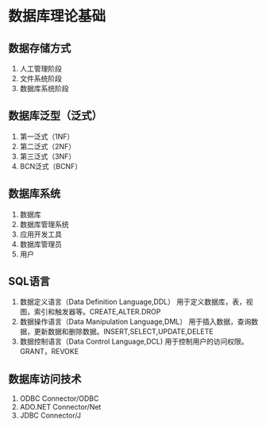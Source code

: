 # 数据库理论基础

## 数据存储方式
1. 人工管理阶段
2. 文件系统阶段
3. 数据库系统阶段

## 数据库泛型（泛式）
1. 第一泛式（1NF）
2. 第二泛式（2NF）
3. 第三泛式（3NF）
4. BCN泛式（BCNF）

## 数据库系统
1. 数据库
2. 数据库管理系统
3. 应用开发工具
4. 数据库管理员
5. 用户

## SQL语言
1. 数据定义语言（Data Definition Language,DDL）
   用于定义数据库，表，视图，索引和触发器等。CREATE,ALTER.DROP
2. 数据操作语言（Data Manipulation Language,DML）
   用于插入数据，查询数据，更新数据和删除数据。INSERT,SELECT,UPDATE,DELETE
3. 数据控制语言（Data Control Language,DCL)
   用于控制用户的访问权限。GRANT，REVOKE

## 数据库访问技术
1. ODBC    Connector/ODBC
2. ADO.NET    Connector/Net
3. JDBC    Connector/J
